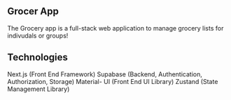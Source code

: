 
## Grocer App

The Grocery app is a full-stack web application to manage grocery lists for indivudals or groups!


## Technologies
Next.js (Front End Framework)
Supabase (Backend, Authentication, Authorization, Storage)
Material- UI (Front End UI Library)
Zustand (State Management Library)



